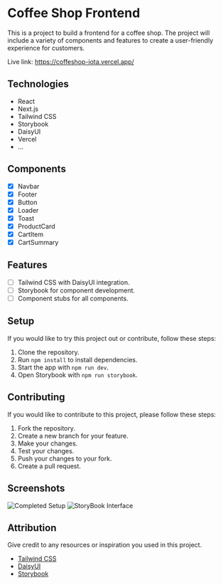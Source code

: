 # Coffee Shop Frontend

This is a project to build a frontend for a coffee shop. The project will include a variety of components and features to create a user-friendly experience for customers.

Live link: https://coffeshop-iota.vercel.app/

## Technologies

- React
- Next.js
- Tailwind CSS
- Storybook
- DaisyUI
- Vercel
- ...

## Components

- [x] Navbar
- [x] Footer
- [x] Button
- [x] Loader
- [x] Toast
- [x] ProductCard
- [x] CartItem
- [x] CartSummary

## Features
- [ ] Tailwind CSS with DaisyUI integration.
- [ ] Storybook for component development.
- [ ] Component stubs for all components.

## Setup
If you would like to try this project out or contribute, follow these steps:

1. Clone the repository.
2. Run `npm install` to install dependencies.
3. Start the app with `npm run dev`.
4. Open Storybook with `npm run storybook`.


## Contributing
If you would like to contribute to this project, please follow these steps:

1. Fork the repository.
2. Create a new branch for your feature.
3. Make your changes.
4. Test your changes.
5. Push your changes to your fork.
6. Create a pull request.

## Screenshots

![Completed Setup](https://res.cloudinary.com/dgls7u3iq/image/upload/v1736220495/CoffeeShopBackendTestsScreenshots/CoffeeShopFrontEndCapstone/Screenshot_2025-01-06_185702_lrpzvz.png)
![StoryBook Interface](https://res.cloudinary.com/dgls7u3iq/image/upload/v1736220495/CoffeeShopBackendTestsScreenshots/CoffeeShopFrontEndCapstone/Screenshot_2025-01-06_212518_qgbycz.png)

## Attribution

Give credit to any resources or inspiration you used in this project.

- [Tailwind CSS](https://tailwindcss.com/)
- [DaisyUI](https://daisyui.com/)
- [Storybook](https://storybook.js.org/)
